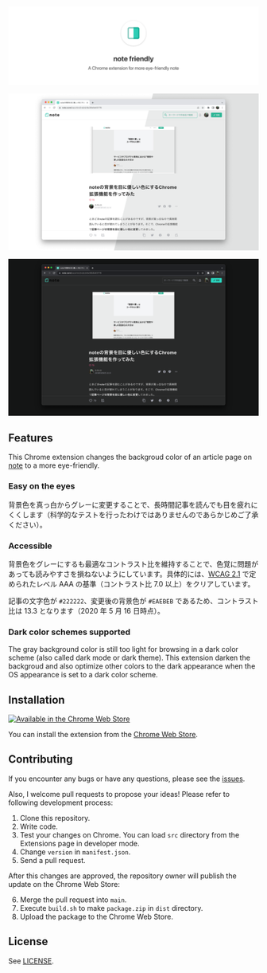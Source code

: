 ![Title image](docs/readme.png)

![Screenshot of an article on Note compared before and after applying this extension. The background color is light gray after applying.](docs/screenshot.png)

![Screenshot of an article on Note browsed in a dark color scheme. The background color is black and the text is white.](docs/screenshot-dark.png)

## Features

This Chrome extension changes the backgroud color of an article page on [note](https://note.com) to a more eye-friendly.

### Easy on the eyes

背景色を真っ白からグレーに変更することで、長時間記事を読んでも目を疲れにくくします（科学的なテストを行ったわけではありませんのであらかじめご了承ください）。

### Accessible

背景色をグレーにするも最適なコントラスト比を維持することで、色覚に問題があっても読みやすさを損ねないようにしています。具体的には、[WCAG 2.1](https://www.w3.org/TR/WCAG21/#contrast-enhanced) で定められたレベル AAA の基準（コントラスト比 7.0 以上）をクリアしています。

記事の文字色が `#222222`、変更後の背景色が `#EAEBEB` であるため、コントラスト比は 13.3 となります（2020 年 5 月 16 日時点）。

### Dark color schemes supported

The gray background color is still too light for browsing in a dark color scheme
(also called dark mode or dark theme). This extension darken the backgroud and
also optimize other colors to the dark appearance when the OS appearance is set
to a dark color scheme.

## Installation

[<img src="https://user-images.githubusercontent.com/18201546/45263774-01d47000-b46b-11e8-9b8f-ecae55914b89.png" alt="Available in the Chrome Web Store" width="248">](https://chrome.google.com/webstore/detail/background-color-enhancer/lmfhfgllepkjlgilfimmibkkphaafgnk)

You can install the extension from the [Chrome Web Store](https://chrome.google.com/webstore/detail/background-color-enhancer/lmfhfgllepkjlgilfimmibkkphaafgnk).

## Contributing

If you encounter any bugs or have any questions, please see the [issues](https://github.com/k-miyata/notemu-chromeextension/issues).

Also, I welcome pull requests to propose your ideas! Please refer to following development process:

1. Clone this repository.
2. Write code.
3. Test your changes on Chrome. You can load `src` directory from the Extensions page in developer mode.
4. Change `version` in `manifest.json`.
5. Send a pull request.

After this changes are approved, the repository owner will publish the update on the Chrome Web Store:

6. Merge the pull request into `main`.
7. Execute `build.sh` to make `package.zip` in `dist` directory.
8. Upload the package to the Chrome Web Store.

## License

See [LICENSE](./LICENSE).

